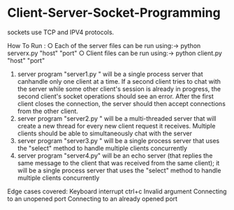 # Client-Server-Socket-Programming
sockets use TCP and IPV4 protocols.

How To Run :
○ Each of the server files can be run using:-> python serverx.py "host" "port"
○ Client files can be run using:-> python client.py "host" "port"

1. server program "server1.py " will be a single process server that canhandle only one client at a time. If a second client tries to chat with the server while some other client's session is already in progress, the second client's socket operations should see an error. After the first client closes the connection, the server should then accept connections from the other client.
2. server program "server2.py " will be a multi-threaded server that will create a new thread for every new client request it receives. Multiple clients should be able to simultaneously chat with the server
3. server program "server3.py " will be a single process server that uses the "select" method to handle multiple clients concurrently
4. server program "server4.py" will be an echo server (that replies the same message to the client that was received from the same client); it will be a single process server that uses the "select" method to handle multiple clients concurrently

Edge cases covered:
Keyboard interrupt ctrl+c
Invalid argument
Connecting to an unopened port
Connecting to an already opened port


